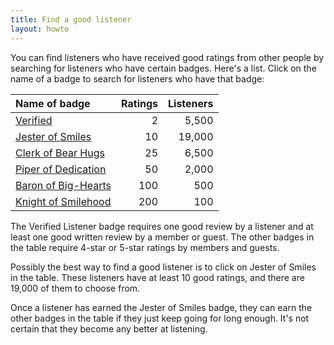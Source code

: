 ```yaml
---
title: Find a good listener
layout: howto
---
```

You can find listeners who have received good ratings from other people by searching
for listeners who have certain badges. Here's a list. Click on the name of a badge to
search for listeners who have that badge:

| Name of badge                                                          | Ratings | Listeners |
|:-----------------------------------------------------------------------|--------:|----------:|
| [Verified](https://www.7cups.com/BrowseListeners/?badge=121)           | 2       | 5,500     |
| [Jester of Smiles](https://www.7cups.com/BrowseListeners/?badge=65)    | 10      | 19,000    |
| [Clerk of Bear Hugs](https://www.7cups.com/BrowseListeners/?badge=66)  | 25      | 6,500     |
| [Piper of Dedication](https://www.7cups.com/BrowseListeners/?badge=67) | 50      | 2,000     |
| [Baron of Big-Hearts](https://www.7cups.com/BrowseListeners/?badge=68) | 100     | 500       |
| [Knight of Smilehood](https://www.7cups.com/BrowseListeners/?badge=69) | 200     | 100       |


The Verified Listener badge requires one good review by a listener and at least one good 
written review by a member or guest. The other badges in the table require 4-star or 
5-star ratings by members and guests.

Possibly the best way to find a good listener is to click on Jester of Smiles in the
table. These listeners have at least 10 good ratings, and there are 19,000 of them
to choose from.

Once a listener has earned the Jester of Smiles badge, they can earn the other badges in
the table if they just keep going for long enough. It's not certain that they become any
better at listening.
